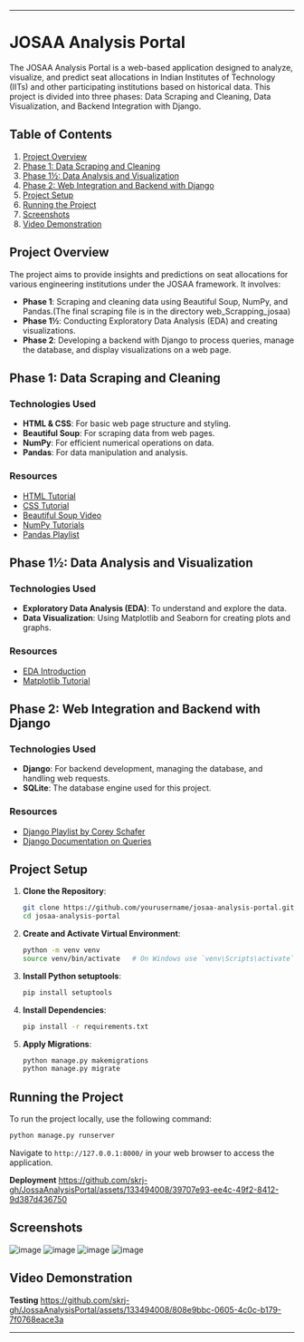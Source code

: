 
---

# JOSAA Analysis Portal

The JOSAA Analysis Portal is a web-based application designed to analyze, visualize, and predict seat allocations in Indian Institutes of Technology (IITs) and other participating institutions based on historical data. This project is divided into three phases: Data Scraping and Cleaning, Data Visualization, and Backend Integration with Django.

## Table of Contents

1. [Project Overview](#project-overview)
2. [Phase 1: Data Scraping and Cleaning](#phase-1-data-scraping-and-cleaning)
3. [Phase 1½: Data Analysis and Visualization](#phase-1½-data-analysis-and-visualization)
4. [Phase 2: Web Integration and Backend with Django](#phase-2-web-integration-and-backend-with-django)
5. [Project Setup](#project-setup)
6. [Running the Project](#running-the-project)
7. [Screenshots](#screenshots)
8. [Video Demonstration](#video-demonstration)

## Project Overview

The project aims to provide insights and predictions on seat allocations for various engineering institutions under the JOSAA framework. It involves:

- **Phase 1**: Scraping and cleaning data using Beautiful Soup, NumPy, and Pandas.(The final scraping file is in the directory web_Scrapping_josaa)
- **Phase 1½**: Conducting Exploratory Data Analysis (EDA) and creating visualizations.
- **Phase 2**: Developing a backend with Django to process queries, manage the database, and display visualizations on a web page.

## Phase 1: Data Scraping and Cleaning

### Technologies Used

- **HTML & CSS**: For basic web page structure and styling.
- **Beautiful Soup**: For scraping data from web pages.
- **NumPy**: For efficient numerical operations on data.
- **Pandas**: For data manipulation and analysis.

### Resources

- [HTML Tutorial](https://www.w3schools.com/html/)
- [CSS Tutorial](https://www.w3schools.com/css/default.asp)
- [Beautiful Soup Video](https://youtu.be/XVv6mJpFOb0)
- [NumPy Tutorials](https://cs231n.github.io/python-numpy-tutorial/)
- [Pandas Playlist](https://www.youtube.com/playlist?list=PL5-da3qGB5ICCsgW1MxlZ0Hq8LL5U3u9y)

## Phase 1½: Data Analysis and Visualization

### Technologies Used

- **Exploratory Data Analysis (EDA)**: To understand and explore the data.
- **Data Visualization**: Using Matplotlib and Seaborn for creating plots and graphs.

### Resources

- [EDA Introduction](https://youtu.be/xi0vhXFPegw)
- [Matplotlib Tutorial](https://youtube.com/playlist?list=PL-osiE80TeTvipOqomVEeZ1HRrcEvtZB_)

## Phase 2: Web Integration and Backend with Django

### Technologies Used

- **Django**: For backend development, managing the database, and handling web requests.
- **SQLite**: The database engine used for this project.

### Resources

- [Django Playlist by Corey Schafer](https://www.youtube.com/playlist?list=PL-osiE80TeTtoQCKZ03TU5fNfx2UY6U4p)
- [Django Documentation on Queries](https://docs.djangoproject.com/en/4.2/topics/db/queries/)

## Project Setup

1. **Clone the Repository**:
   ```bash
   git clone https://github.com/yourusername/josaa-analysis-portal.git
   cd josaa-analysis-portal
   ```

2. **Create and Activate Virtual Environment**:
   ```bash
   python -m venv venv
   source venv/bin/activate   # On Windows use `venv\Scripts\activate`
   ```
3. **Install Python setuptools**:
   ```bash
   pip install setuptools
   ```

4. **Install Dependencies**:
   ```bash
   pip install -r requirements.txt
   ```

5. **Apply Migrations**:
   ```bash
   python manage.py makemigrations
   python manage.py migrate
   ```

## Running the Project

To run the project locally, use the following command:
```bash
python manage.py runserver
```
Navigate to `http://127.0.0.1:8000/` in your web browser to access the application.

**Deployment**
https://github.com/skrj-gh/JossaAnalysisPortal/assets/133494008/39707e93-ee4c-49f2-8412-9d387d436750



## Screenshots

![image](https://github.com/skrj-gh/JossaAnalysisPortal/assets/133494008/fa97927b-2404-4076-9fdf-a9975351d182)
![image](https://github.com/skrj-gh/JossaAnalysisPortal/assets/133494008/044f2e14-6fe4-48f2-a0c7-a01f77724518)
![image](https://github.com/skrj-gh/JossaAnalysisPortal/assets/133494008/fd1291e6-3ed7-441d-bd66-8eb517ade81b)
![image](https://github.com/skrj-gh/JossaAnalysisPortal/assets/133494008/36334cb1-d1d0-4de7-bda0-30ac55e2ff86)

## Video Demonstration

**Testing**
https://github.com/skrj-gh/JossaAnalysisPortal/assets/133494008/808e9bbc-0605-4c0c-b179-7f0768eace3a


---
